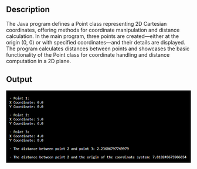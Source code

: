 ## Description
The Java program defines a Point class representing 2D Cartesian coordinates, offering methods for coordinate manipulation and distance calculation. In the main program, three points are created—either at the origin (0, 0) or with specified coordinates—and their details are displayed. The program calculates distances between points and showcases the basic functionality of the Point class for coordinate handling and distance computation in a 2D plane.
## Output
<img src="example.png">
